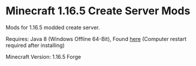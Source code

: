 # Minecraft 1.16.5 Create Server Mods

Mods for 1.16.5 modded create server.

Requires: Java 8 (Windows Offline 64-Bit), Found [here](https://www.java.com/en/download/manual.jsp) (Computer restart required after installing)

Minecraft Version: 1.16.5 Forge
